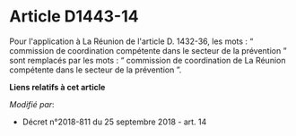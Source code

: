 # Article D1443-14

Pour l'application à La Réunion de l'article D. 1432-36, les mots : “ commission de coordination compétente dans le secteur
de la prévention ” sont remplacés par les mots : “ commission de coordination de La Réunion compétente dans le secteur de la
prévention ”.

**Liens relatifs à cet article**

_Modifié par_:

  - Décret n°2018-811 du 25 septembre 2018 - art. 14
